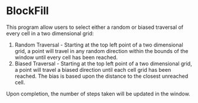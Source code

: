 # BlockFill

This program allow users to select either a random or biased traversal of every cell in a two dimensional grid:

1.  Random Traversal -
    Starting at the top left point of a two dimensional grid, a point will travel in any random direction within the bounds of the window until every cell has been reached.
2.  Biased Traversal - 
    Starting at the top left point of a two dimensional grid, a point will travel a biased direction until each cell grid has been reached.  The bias is based upon the distance to the closest unreached cell.
    
Upon completion, the number of steps taken will be updated in the window.
